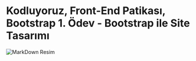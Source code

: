 # Kodluyoruz, Front-End Patikası, Bootstrap 1. Ödev - Bootstrap ile Site Tasarımı
![MarkDown Resim](https://app.patika.dev/cdn/storage/Images/HGtLc8JuzYCrLDGL9/original/HGtLc8JuzYCrLDGL9.jpg)
